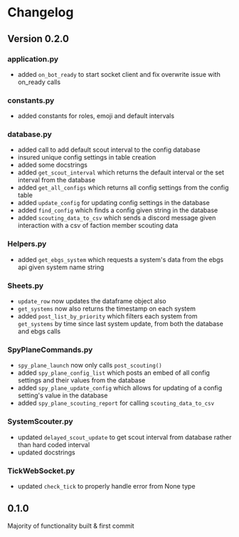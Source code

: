 # Changelog
## Version 0.2.0
### application.py
- added `on_bot_ready` to start socket client and fix overwrite issue with on_ready calls

### constants.py
- added constants for roles, emoji and default intervals

### database.py
- added call to add default scout interval to the config database
- insured unique config settings in table creation
- added some docstrings
- added `get_scout_interval` which returns the default interval or the set interval from the database
- added `get_all_configs` which returns all config settings from the config table
- added `update_config` for updating config settings in the database
- added `find_config` which finds a config given string in the database
- added `scouting_data_to_csv` which sends a discord message given interaction with a csv of faction member scouting data

### Helpers.py
- added `get_ebgs_system` which requests a system's data from the ebgs api given system name string

### Sheets.py
- `update_row` now updates the dataframe object also
- `get_systems` now also returns the timestamp on each system
- added `post_list_by_priority` which filters each system from `get_systems` by time since last system update, from both the database and ebgs calls

### SpyPlaneCommands.py
- `spy_plane_launch` now only calls `post_scouting()`
- added `spy_plane_config_list` which posts an embed of all config settings and their values from the database
- added `spy_plane_update_config` which allows for updating of a config setting's value in the database
- added `spy_plane_scouting_report` for calling `scouting_data_to_csv`

### SystemScouter.py
- updated `delayed_scout_update` to get scout interval from database rather than hard coded interval
- updated docstrings

### TickWebSocket.py
- updated `check_tick` to properly handle error from None type
## 0.1.0
Majority of functionality built & first commit